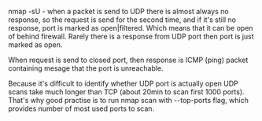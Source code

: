 


  
nmap -sU - when a packet is send to UDP there is almost always no response, so the request is send for the second time, and if it's still no response, port is marked as open|filtered. Which means that it can be open of behind firewall. Rarely there is a response from UDP port then port is just marked as open.   
  
When request is send to closed port, then response is ICMP (ping) packet containing mesage that the port is unreachable.  
  
Because it's difficult to identify whether UDP port is actually open UDP scans take much longer than TCP (about 20min to scan first 1000 ports). That's why good practise is to run nmap scan with --top-ports <number> flag, which provides number of most used ports to scan. 